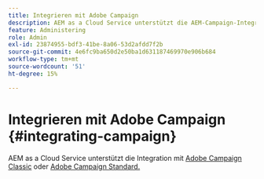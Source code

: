 ```yaml
---
title: Integrieren mit Adobe Campaign
description: AEM as a Cloud Service unterstützt die AEM-Campaign-Integration nicht.
feature: Administering
role: Admin
exl-id: 23874955-bdf3-41be-8a06-53d2afdd7f2b
source-git-commit: 4e6fc9ba650d2e50ba1d631187469970e906b684
workflow-type: tm+mt
source-wordcount: '51'
ht-degree: 15%

---
```



# Integrieren mit Adobe Campaign {#integrating-campaign}

AEM as a Cloud Service unterstützt die Integration mit [Adobe Campaign Classic](https://experienceleague.adobe.com/docs/experience-manager-65/administering/integration/campaignonpremise.html) oder [Adobe Campaign Standard.](https://experienceleague.adobe.com/docs/experience-manager-65/administering/integration/campaignstandard.html)
